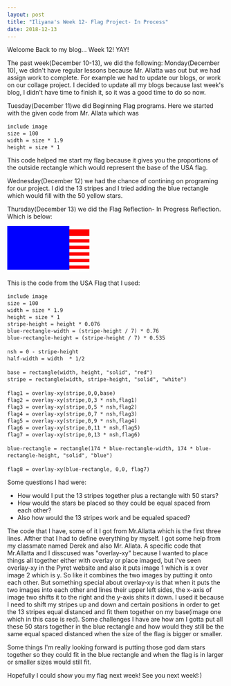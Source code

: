 ```yaml
---
layout: post
title: "Iliyana's Week 12- Flag Project- In Process"
date: 2018-12-13
---
```

Welcome Back to my blog... Week 12! YAY!

The past week(December 10-13), we did the following:
Monday(December 10), we didn't have regular lessons because Mr. Allatta was out but we had assign work to complete. For example we had to update our blogs, or work on our collage project. I decided to update all my blogs because last week's blog, I didn't have time to finish it, so it was a good time to do so now. 

Tuesday(December 11)we did Beginning Flag programs. Here we started with the given code from Mr. Allata which was 
```
include image
size = 100 
width = size * 1.9
height = size * 1
```
This code helped me start my flag because it gives you the proportions of the outside rectangle which would represent the base of the USA flag. 

Wednesday(December 12) we had the chance of contining on programing for our project. I did the 13 stripes and I tried adding the blue rectangle which would fill with the 50 yellow stars.

Thursday(December 13) we did the Flag Reflection- In Progress Reflection. Which is below:

![Flag Image](/images/flag.png)

This is the code from the USA Flag that I used:

```
include image
size = 100 
width = size * 1.9
height = size * 1
stripe-height = height * 0.076
blue-rectangle-width = (stripe-height / 7) * 0.76
blue-rectangle-height = (stripe-height / 7) * 0.535

nsh = 0 - stripe-height
half-width = width  * 1/2

base = rectangle(width, height, "solid", "red")
stripe = rectangle(width, stripe-height, "solid", "white")

flag1 = overlay-xy(stripe,0,0,base)
flag2 = overlay-xy(stripe,0,3 * nsh,flag1)
flag3 = overlay-xy(stripe,0,5 * nsh,flag2)
flag4 = overlay-xy(stripe,0,7 * nsh,flag3)
flag5 = overlay-xy(stripe,0,9 * nsh,flag4)
flag6 = overlay-xy(stripe,0,11 * nsh,flag5)
flag7 = overlay-xy(stripe,0,13 * nsh,flag6)

blue-rectangle = rectangle(174 * blue-rectangle-width, 174 * blue-rectangle-height, "solid", "blue")

flag8 = overlay-xy(blue-rectangle, 0,0, flag7)
```
 
 Some questions I had were:
 * How would I put the 13 stripes together plus a rectangle with 50 stars?
 * How would the stars be placed so they could be equal spaced from each other? 
 * Also how would the 13 stripes work and be equaled spaced?
 
 The code that I have, some of it I got from Mr.Allatta which is the first three lines. Afther that I had to define everything by myself. I got some help from my classmate named Derek and also Mr. Allata. A specific code that Mr.Allatta and I disscused was "overlay-xy" because I wanted to place things all together either with overlay or place imaged, but I've seen overlay-xy in the Pyret website and also it puts image 1 which is x over image 2 which is y. So like it combines the two images by putting it onto each other. But something special about overlay-xy is that when it puts the two images into each other and lines their upper left sides, the x-axis of image two shifts it to the right and the y-axis shits it down. I used it because I need to shift my stripes up and down and certain positions in order to get the 13 stripes equal distanced and fit them together on my base(image one which in this case is red). 
Some challenges I have are how am I gotta put all these 50 stars together in the blue rectangle and how would they still be the same equal spaced distanced when the size of the flag is bigger or smaller. 

Some things I'm really looking forward is putting those god dam stars together so they could fit in the blue rectangle and when the flag is in larger or smaller sizes would still fit. 

Hopefully I could show you my flag next week! See you next week!:)
